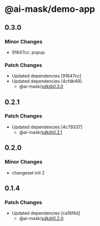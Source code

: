 # @ai-mask/demo-app

## 0.3.0

### Minor Changes

- 91647cc: popup

### Patch Changes

- Updated dependencies [91647cc]
- Updated dependencies [4cfdb49]
  - @ai-mask/sdk@0.3.0

## 0.2.1

### Patch Changes

- Updated dependencies [4c79337]
  - @ai-mask/sdk@0.2.1

## 0.2.0

### Minor Changes

- changeset init 2

## 0.1.4

### Patch Changes

- Updated dependencies [ca16f4d]
  - @ai-mask/sdk@0.2.0
